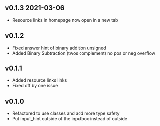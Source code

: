 ## v0.1.3 2021-03-06
+ Resource links in homepage now open in a new tab

## v0.1.2
+ Fixed answer hint of binary addition unsigned
+ Added  Binary Subtraction (twos complement) no pos or neg overflow

## v0.1.1
+ Added resource links links
+ Fixed off by one issue
## v0.1.0
+ Refactored to use classes and add more type safety
+ Put input_hint outside of the inputbox instead of outside